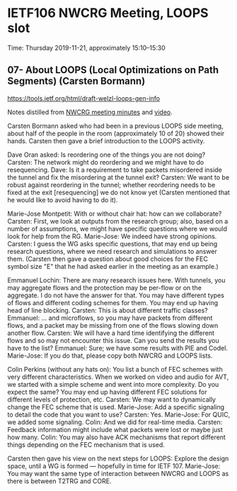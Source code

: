 # IETF106 NWCRG Meeting, LOOPS slot

Time: Thursday 2019-11-21, approximately 15:10–15:30


## 07- About LOOPS (Local Optimizations on Path Segments) (Carsten Bormann)
<https://tools.ietf.org/html/draft-welzl-loops-gen-info>

Notes distilled from [NWCRG meeting
minutes](https://datatracker.ietf.org/meeting/106/materials/minutes-106-nwcrg)
and [video](https://youtu.be/WJ_Rq9SqnUc?t=6238).

Carsten Bormann asked who had been in a previous LOOPS side meeting,
about half of the people in the room (approximately 10 of 20) showed
their hands.  Carsten then gave a brief introduction to the LOOPS
activity.

Dave Oran asked: Is reordering one of the things you are not doing?
Carsten: The network might do reordering and we might have to do resequencing.
Dave: Is it a requirement to take packets misordered inside the tunnel
and fix the misordering at the tunnel exit?
Carsten: We want to be robust against reordering in the tunnel;
whether reordering needs to be fixed at the exit \[resequencing] we do not know yet
(Carsten mentioned that he would like to avoid having to do it).

Marie-Jose Montpetit: With or without chair hat: how can we collaborate?
Carsten: First, we look at outputs from the research group; also, based on a number
of assumptions, we might have specific questions where we would look
for help from the RG.
Marie-Jose: We indeed have strong opinions.
Carsten: I guess the WG asks specific questions, that may end up being
research questions, where we need research and simulations to answer them.
(Carsten then gave a question about good choices for the FEC
symbol size "E" that he had asked earlier in the meeting as an example.)

Emmanuel Lochin: There are many research issues here. With tunnels, you may aggregate flows and the protection may be per-flow or on the aggregate. I do not have the answer for that. You may have different types of flows and different coding schemes for them. You may end up having head of line blocking.
Carsten: This is about different traffic classes?
Emmanuel: ... and microflows, so you may have packets from different
flows, and a packet may be missing from one of the flows slowing down
another flow.
Carsten: We will have a hard time identifying the different flows and so
may not encounter this issue. Can you send the results you have to the list?
Emmanuel: Sure; we have some results with PIE and Codel.
Marie-Jose: If you do that, please copy both NWCRG and LOOPS lists.

Colin Perkins (without any hats on): You list a bunch of FEC schemes
with very different characteristics.  When we worked on video and
audio for AVT, we started with a simple scheme and went into more
complexity.  Do you expect the same?  You may end up having different
FEC solutions for different levels of protection, etc.
Carsten: We may want to dynamically change the FEC scheme that is used.
Marie-Jose: Add a specific signaling to detail the code that you want to use?
Carsten: Yes.
Marie-Jose: For QUIC, we added some signaling.
Colin: And we did for real-time media.
Carsten: Feedback information might include what packets were lost or
maybe just how many.
Colin: You may also have ACK mechanisms that report different things
depending on the FEC mechanism that is used.

Carsten then gave his view on the next steps for LOOPS: Explore the
design space, until a WG is formed — hopefully in time for IETF 107.
Marie-Jose: You may want the same type of interaction between NWCRG
and LOOPS as there is between T2TRG and CORE.
